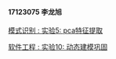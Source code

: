 

#### 17123075 李龙旭

[模式识别 : 实验5: pca特征提取](https://takemorenap.github.io/works.github.io/ex5_pca/index.html) 
<br>

[软件工程 : 实验10: 动态建模巩固](https://takemorenap.github.io/works.github.io/ex10/index.html)
